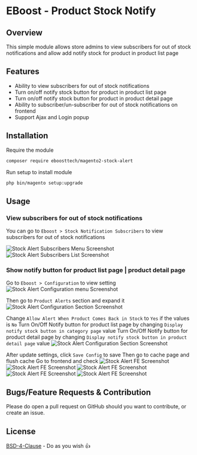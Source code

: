 # EBoost - Product Stock Notify

## Overview

This simple module allows store admins to view subscribers for out of stock notifications and allow add notify stock for product in product list page

## Features
+ Ability to view subscribers for out of stock notifications
+ Turn on/off notify stock button for product in product list page
+ Turn on/off notify stock button for product in product detail page
+ Ability to subscriber/un-subscriber for out of stock notifications on frontend
+ Support Ajax and Login popup

## Installation

Require the module

```bash
composer require eboosttech/magento2-stock-alert
```

Run setup to install module

```bash
php bin/magento setup:upgrade
```

## Usage

### View subscribers for out of stock notifications
You can go to `Eboost > Stock Notification Subscribers` to view subscribers for out of stock notifications

![Stock Alert Subscribers Menu Screenshot](docs/stock-subscribers-menu.png)
![Stock Alert Subscribers List Screenshot](docs/stock-subscribers-list.png)

### Show notify button for product list page | product detail page

Go to `Eboost > Configuration` to view setting
![Stock Alert Configuration menu Screenshot](docs/stock-setting-menu.png)

Then go to `Product Alerts` section and expand it
![Stock Alert Configuration Section Screenshot](docs/stock-setting-section.png)

Change `Allow Alert When Product Comes Back in Stock` to `Yes` if the values is `No`
Turn On/Off Notify button for product list page by changing `Display notify stock button in category page` value
Turn On/Off Notify button for product detail page by changing `Display notify stock button in product detail page` value
![Stock Alert Configuration Section Screenshot](docs/stock-setting-feature.png)

After update settings, click `Save Config` to save
Then go to cache page and flush cache
Go to frontend and check
![Stock Alert FE Screenshot](docs/stock-fe-1.png)
![Stock Alert FE Screenshot](docs/stock-fe-2.png)
![Stock Alert FE Screenshot](docs/stock-fe-3.png)
![Stock Alert FE Screenshot](docs/stock-fe-4.png)
![Stock Alert FE Screenshot](docs/stock-fe-5.png)


## Bugs/Feature Requests & Contribution

Please do open a pull request on GitHub should you want to contribute, or create an issue.

## License
[BSD-4-Clause](http://directory.fsf.org/wiki/License:BSD_4Clause) - Do as you wish 👍